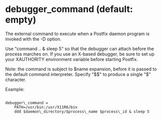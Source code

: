 # debugger_command (default: empty)

The external command to execute when a Postfix daemon program is
invoked with the -D option.




Use "command .. & sleep 5" so that the debugger can attach before
the process marches on. If you use an X-based debugger, be sure to
set up your XAUTHORITY environment variable before starting Postfix.




Note: the command is subject to $name expansion, before it is
passed to the default command interpreter. Specify "$$" to
produce a single "$" character.




Example:




```

debugger\_command =
    PATH=/usr/bin:/usr/X11R6/bin
    ddd $daemon\_directory/$process\_name $process\_id & sleep 5

```

